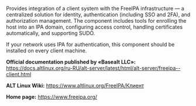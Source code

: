 Provides integration of a client system with the
FreeIPA infrastructure — a centralized solution for identity, authentication (including SSO and 2FA),
and authorization management.
The component includes tools for enrolling the host into an IPA domain, configuring access control,
handling certificates automatically, and supporting SUDO.

If your network uses IPA for authentication, this component should be installed on every client machine.

**Official documentation published by «Basealt LLC»:**  
<https://docs.altlinux.org/ru-RU/alt-server/latest/html/alt-server/freeipa--client.html>

**ALT Linux Wiki:** <https://www.altlinux.org/FreeIPA/Клиент>

**Home page:** <https://www.freeipa.org/>
